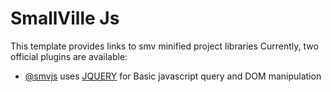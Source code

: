 # SmallVille Js

This template provides links to smv minified project libraries
Currently, two official plugins are available:

- [@smvjs](https://github.com/Enrique-Mertoe/smallville_cdns/README.md) uses [JQUERY](https://jquery.com/) for Basic javascript query and DOM manipulation

